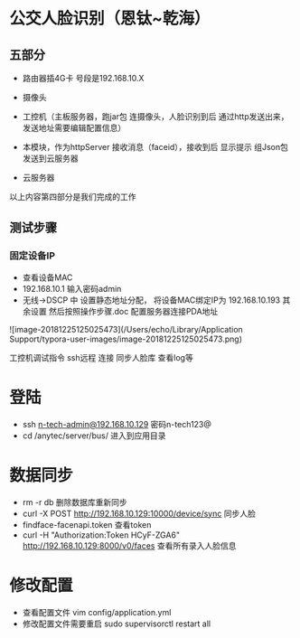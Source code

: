 
# 公交人脸识别（恩钛~乾海）
## 五部分

* 路由器插4G卡 号段是192.168.10.X


* 摄像头
* 工控机（主板服务器，跑jar包 连摄像头，人脸识别到后  通过http发送出来，发送地址需要编辑配置信息）
* 本模块，作为httpServer 接收消息（faceid），接收到后 显示提示 组Json包发送到云服务器
* 云服务器

以上内容第四部分是我们完成的工作
## 测试步骤
### 固定设备IP
* 查看设备MAC
* 192.168.10.1 输入密码admin
* 无线->DSCP 中 设置静态地址分配，
  将设备MAC绑定IP为 192.168.10.193
  其余设置
  然后按照操作步骤.doc 配置服务器连接PDA地址




![image-20181225125025473](/Users/echo/Library/Application Support/typora-user-images/image-20181225125025473.png)




工控机调试指令 ssh远程 连接 同步人脸库  查看log等
# 登陆
* ssh n-tech-admin@192.168.10.129 密码n-tech123@
* cd /anytec/server/bus/ 进入到应用目录

# 数据同步
* rm -r db 删除数据库重新同步
* curl -X POST http://192.168.10.129:10000/device/sync 同步人脸
* findface-facenapi.token  查看token
* curl -H "Authorization:Token HCyF-ZGA6" http://192.168.10.129:8000/v0/faces 查看所有录入人脸信息

# 修改配置
* 查看配置文件 vim config/application.yml
* 修改配置文件需要重启 sudo supervisorctl restart all